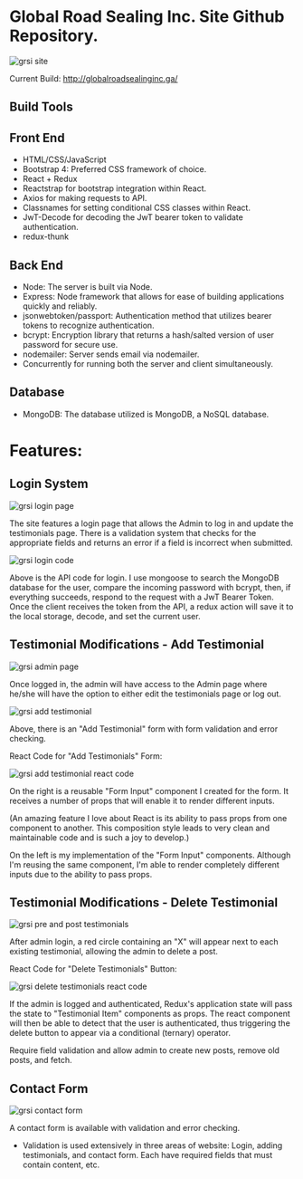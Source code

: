 # Global Road Sealing Inc. Site Github Repository.

![grsi site](https://user-images.githubusercontent.com/37781362/46183388-8c97d600-c285-11e8-8018-89a3b90f986b.png)

Current Build: http://globalroadsealinginc.ga/

## Build Tools

## Front End

- HTML/CSS/JavaScript
- Bootstrap 4: Preferred CSS framework of choice.
- React + Redux
- Reactstrap for bootstrap integration within React.
- Axios for making requests to API.
- Classnames for setting conditional CSS classes within React.
- JwT-Decode for decoding the JwT bearer token to validate authentication.
- redux-thunk

## Back End

- Node: The server is built via Node.
- Express: Node framework that allows for ease of building applications quickly and reliably.
- jsonwebtoken/passport: Authentication method that utilizes bearer tokens to recognize authentication.
- bcrypt: Encryption library that returns a hash/salted version of user password for secure use.
- nodemailer: Server sends email via nodemailer.
- Concurrently for running both the server and client simultaneously.

## Database

- MongoDB: The database utilized is MongoDB, a NoSQL database.

# Features:

## Login System

![grsi login page](https://user-images.githubusercontent.com/37781362/46186321-cae7c200-c292-11e8-98ec-d83047802456.PNG)

The site features a login page that allows the Admin to log in and update the testimonials page. There is a validation system that checks for the appropriate fields and returns an error if a field is incorrect when submitted.

![grsi login code](https://user-images.githubusercontent.com/37781362/46186539-0d5dce80-c294-11e8-8c08-d247da963281.PNG)

Above is the API code for login. I use mongoose to search the MongoDB database for the user, compare the incoming password with bcrypt, then, if everything succeeds, respond to the request with a JwT Bearer Token. Once the client receives the token from the API, a redux action will save it to the local storage, decode, and set the current user.

## Testimonial Modifications - Add Testimonial

![grsi admin page](https://user-images.githubusercontent.com/37781362/46187069-a7267b00-c296-11e8-8816-ca7e25ce82fd.PNG)

Once logged in, the admin will have access to the Admin page where he/she will have the option to either edit the testimonials page or log out.

![grsi add testimonial](https://user-images.githubusercontent.com/37781362/46189384-389bea00-c2a3-11e8-9dd6-9e5b508c0a57.PNG)

Above, there is an "Add Testimonial" form with form validation and error checking.

React Code for "Add Testimonials" Form:

![grsi add testimonial react code](https://user-images.githubusercontent.com/37781362/46189402-51a49b00-c2a3-11e8-8997-142b5a41ab11.png)

On the right is a reusable "Form Input" component I created for the form. It receives a number of props that will enable it to render different inputs.

(An amazing feature I love about React is its ability to pass props from one component to another. This composition style leads to very clean and maintainable code and is such a joy to develop.)

On the left is my implementation of the "Form Input" components. Although I'm reusing the same component, I'm able to render completely different inputs due to the ability to pass props.

## Testimonial Modifications - Delete Testimonial

![grsi pre and post testimonials](https://user-images.githubusercontent.com/37781362/46190069-d3e28e80-c2a6-11e8-98b3-ad08c3997f65.png)

After admin login, a red circle containing an "X" will appear next to each existing testimonial, allowing the admin to delete a post.

React Code for "Delete Testimonials" Button:

![grsi delete testimonials react code](https://user-images.githubusercontent.com/37781362/46190742-9e8b7000-c2a9-11e8-97c0-34ed70d19aed.PNG)

If the admin is logged and authenticated, Redux's application state will pass the state to "Testimonial Item" components as props. The react component will then be able to detect that the user is authenticated, thus triggering the delete button to appear via a conditional (ternary) operator.

Require field validation and allow admin to create new posts, remove old posts, and fetch.

## Contact Form

![grsi contact form](https://user-images.githubusercontent.com/37781362/46192223-2c1d8e80-c2af-11e8-9873-22f2d1ba8e93.PNG)

A contact form is available with validation and error checking.

- Validation is used extensively in three areas of website: Login, adding testimonials, and contact form. Each have required fields that must contain content, etc.
